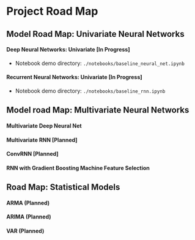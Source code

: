 # Project Road Map

## Model Road Map: Univariate Neural Networks

#### Deep Neural Networks: Univariate [In Progress]

- Notebook demo directory: `./notebooks/baseline_neural_net.ipynb`



#### Recurrent Neural Networks: Univariate [In Progress]

- Notebook demo directory: `./notebooks/baseline_rnn.ipynb`



## Model road Map: Multivariate Neural Networks

#### Multivariate Deep Neural Net

#### Multivariate RNN [Planned]

#### ConvRNN [Planned]

#### RNN with Gradient Boosting Machine Feature Selection



## Road Map: Statistical Models

#### ARMA (Planned)

#### ARIMA (Planned)

#### VAR (Planned)

